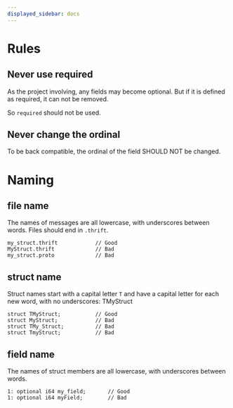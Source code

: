 ```yaml
---
displayed_sidebar: docs
---
```


# Rules

## Never use required

As the project involving, any fields may become optional. But if it is defined as required, it can not be removed.

So `required` should not be used.

## Never change the ordinal

To be back compatible, the ordinal of the field SHOULD NOT be changed.

# Naming

## file name

The names of messages are all lowercase, with underscores between words. 
Files should end in `.thrift`.

```
my_struct.thrift            // Good
MyStruct.thrift             // Bad
my_struct.proto             // Bad
```

## struct name

Struct names start with a capital letter `T` and have a capital letter for each new word, with no underscores: TMyStruct

```
struct TMyStruct;           // Good
struct MyStruct;            // Bad
struct TMy_Struct;          // Bad
struct TmyStruct;           // Bad
```

## field name

The names of struct members are all lowercase, with underscores between words. 

```
1: optional i64 my_field;       // Good
1: optional i64 myField;        // Bad
```